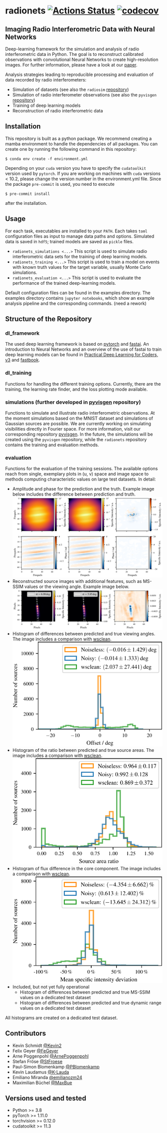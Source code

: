 # radionets [![Actions Status](https://github.com/radionets-project/radionets/workflows/CI/badge.svg)](https://github.com/radionets-project/radionets/actions) [![codecov](https://codecov.io/gh/radionets-project/radionets/branch/main/graph/badge.svg)](https://codecov.io/gh/radionets-project/radionets)



## Imaging Radio Interferometric Data with Neural Networks

Deep-learning framework for the simulation and analysis of radio interferometric data in Python. The goal is to reconstruct calibrated observations with
convolutional Neural Networks to create high-resolution images. For further information, please have a look at our [paper](https://www.aanda.org/component/article?access=doi&doi=10.1051/0004-6361/202142113).

Analysis strategies leading to reproducible processing and evaluation of data recorded by radio interferometers:
* Simulation of datasets (see also the `radiosim` [repository](https://github.com/radionets-project/radiosim))
* Simulation of radio interferometer observations (see also the `pyvisgen` [repository](https://github.com/radionets-project/pyvisgen))
* Training of deep learning models
* Reconstruction of radio interferometric data

## Installation

This repository is built as a python package. We recommend creating a mamba environment to handle the dependencies of all packages.
You can create one by running the following command in this repository:
```
$ conda env create -f environment.yml
```
Depending on your `cuda` version you have to specify the `cudatoolkit` version used by `pytorch`. If you are working on machines
with `cuda` versions < 10.2, please change the version number in the environment.yml file. Since the package `pre-commit` is used, you need to execute 
```
$ pre-commit install
```
after the installation.

## Usage

For each task, executables are installed to your `PATH`. Each takes `toml` configuration files as input to manage data paths and options.
Simulated data is saved in `hdf5`; trained models are saved as `pickle` files.

* `radionets_simulations <...>`
  This script is used to simulate radio interferometric data sets for the training of deep learning models.
* `radionets_training <...>`
  This script is used to train a model on events with known truth
  values for the target variable, usually Monte Carlo simulations.
* `radionets_evaluation <...>`
  This script is used to evaluate the performance of the trained deep-learning models.

Default configuration files can be found in the examples directory. The examples directory contains `jupyter notebooks`, which show an example
analysis pipeline and the corresponding commands. (need a rework)

## Structure of the Repository

### dl_framework

The used deep learning framework is based on [pytorch](https://pytorch.org/) and [fastai](https://www.fast.ai/).
An introduction to Neural Networks and an overview of the use of fastai to train deep learning models can be found in [Practical Deep Learning for Coders, v3](https://course.fast.ai/index.html) and [fastbook](https://github.com/fastai/fastbook).

### dl_training

Functions for handling the different training options. Currently, there are the training, the learning rate finder, and the loss plotting mode available.

### simulations (further developed in [pyvisgen](https://github.com/radionets-project/pyvisgen) repository)

Functions to simulate and illustrate radio interferometric observations. At the moment simulations based on the MNIST dataset and 
simulations of Gaussian sources are possible. We are currently working on simulating visibilities directly in Fourier space.
For more information, visit our corresponding repository [pyvisgen](https://github.com/radionets-project/pyvisgen). In the future, the simulations will be created
using the `pyvisgen` repository, while the `radionets` repository contains the training and evaluation methods.

### evaluation

Functions for the evaluation of the training sessions. The available options reach from single, exemplary plots in (u, v) space and image space to
methods computing characteristic values on large test datasets. In detail:

* Amplitude and phase for the prediction and the truth. Example image below includes the difference between prediction and truth.
![](resources/amp_phase.png)
* Reconstructed source images with additional features, such as MS-SSIM values or the viewing angle. Example image below.
![](resources/source_plot.png)
* Histogram of differences between predicted and true viewing angles. The image includes a comparison with [wsclean](https://gitlab.com/aroffringa/wsclean).
![](resources/hist_jet_offsets.png)
* Histogram of the ratio between predicted and true source areas. The image includes a comparison with [wsclean](https://gitlab.com/aroffringa/wsclean).
![](resources/hist_area_ratios.png)
* Histogram of flux difference in the core component. The image includes a comparison with [wsclean](https://gitlab.com/aroffringa/wsclean).
![](resources/hist_mean_diffs.png)
* Included, but not yet fully operational
  * Histogram of differences between predicted and true MS-SSIM values on a dedicated test dataset
  * Histogram of differences between predicted and true dynamic range values on a dedicated test dataset

All histograms are created on a dedicated test dataset.

## Contributors

* Kevin Schmidt [@Kevin2](https://github.com/Kevin2)
* Felix Geyer [@FeGeyer](https://github.com/FeGeyer)
* Arne Poggenpohl [@ArnePoggenpohl](https://github.com/ArnePoggenpohl)
* Stefan Fröse [@StFroese](https://github.com/StFroese)
* Paul-Simon Blomenkamp [@PBlomenkamp](https://github.com/PBlomenkamp)
* Kevin Laudamus [@K-Lauda](https://github.com/K-Lauda)
* Emiliano Miranda [@emilianozm24](https://github.com/emilianozm24)
* Maximilian Büchel [@MaxBue](https://github.com/MaxBue)

## Versions used and tested

* Python >= 3.8
* pyTorch >= 1.11.0
* torchvision >= 0.12.0
* cudatoolkit >= 11.3
